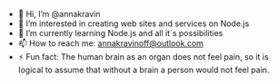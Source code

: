 - 👋 Hi, I’m @annakravin
- 👀 I’m interested in creating web sites and services on Node.js
- 🌱 I’m currently learning Node.js and all it`s possibilities
- 📫 How to reach me: annakravinoff@outlook.com
- ⚡ Fun fact: The human brain as an organ does not feel pain, so it is logical to assume that without a brain a person would not feel pain.

<!---
annakravin/annakravin is a ✨ special ✨ repository because its `README.md` (this file) appears on your GitHub profile.
You can click the Preview link to take a look at your changes.
--->
